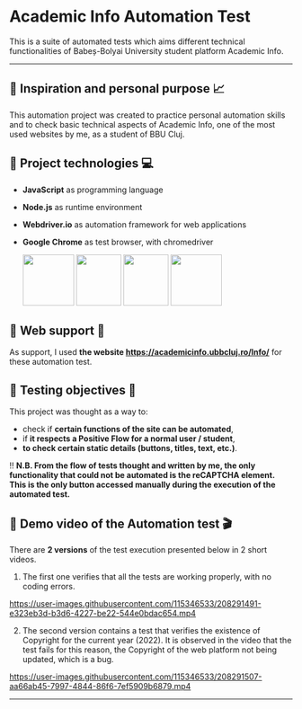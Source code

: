 # Academic Info Automation Test
This is a suite of automated tests which aims different technical functionalities of Babeș-Bolyai University student platform Academic Info.



------



## :pushpin: Inspiration and personal purpose :chart_with_upwards_trend:
This automation project was created to practice personal automation skills and to check basic technical aspects of Academic Info, one of the most used websites by me, as a student of BBU Cluj.






## :pushpin: Project technologies :computer:
+ **JavaScript** as programming language
+ **Node.js** as runtime environment
+ **Webdriver.io** as automation framework for web applications
+ **Google Chrome** as test browser, with chromedriver

    <img src="https://user-images.githubusercontent.com/115346533/207126821-44c69b50-e31e-47cf-807d-360653372d09.png" width="91" height="91">               <img src="https://user-images.githubusercontent.com/115346533/207125973-3188c005-11c9-4c49-ab8c-b71e5c58a5c4.png" width="80" height="91">   <img src="https://user-images.githubusercontent.com/115346533/207128580-5f3dd3bc-44f7-49dc-8cdb-a4991368536a.png" width="80" height="91">   <img src="https://user-images.githubusercontent.com/115346533/208242996-fae0e828-b968-45cd-ab0c-1a73c9825b65.png" width="91" height="91">
    
    
    
    
    
    
## :pushpin: Web support :link:
As support, I used **the website https://academicinfo.ubbcluj.ro/Info/** for these automation test.






## :pushpin: Testing objectives :microscope:
This project was thought as a way to:
+ check if **certain functions of the site can be automated**, 
+ if **it respects a Positive Flow for a normal user / student**, 
+ **to check certain static details (buttons, titles, text, etc.)**.

:bangbang: **N.B.  From the flow of tests thought and written by me, the only functionality that could not be automated is the reCAPTCHA element. This is the only button accessed manually during the execution of the automated test.**






## :pushpin: Demo video of the Automation test :clapper:
There are **2 versions** of the test execution presented below in 2 short videos. 

1. The first one verifies that all the tests are working properly, with no coding errors. 


https://user-images.githubusercontent.com/115346533/208291491-e323eb3d-b3d6-4227-be22-544e0bdac654.mp4





2. The second version contains a test that verifies the existence of Copyright for the current year (2022). It is observed in the video that the test fails for this reason, the Copyright of the web platform not being updated, which is a bug. 


https://user-images.githubusercontent.com/115346533/208291507-aa66ab45-7997-4844-86f6-7ef5909b6879.mp4




------

